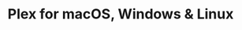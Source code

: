 ---
name: Plex
url: 'https://www.plex.tv'
category: Entertainment
title: 'Plex for macOS, Windows & Linux'
key: plex

---